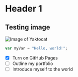 # Header 1
## Testing image
![Image of Yaktocat](https://octodex.github.com/images/yaktocat.png)
``` javascript
var myVar = "Hello, world!";
```
- [X] Turn on GitHub Pages
- [ ] Outline my portfolio
- [ ] Introduce myself to the world
